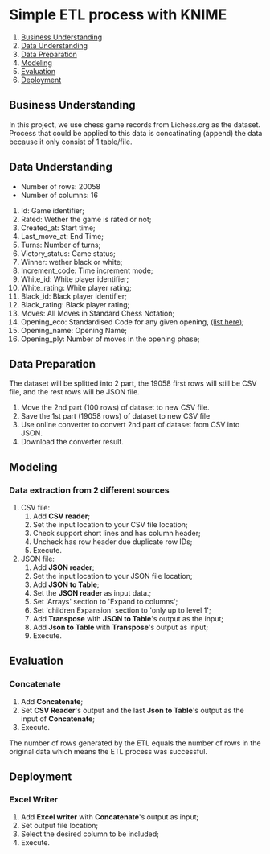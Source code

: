 # Simple ETL process with KNIME

1. [Business Understanding](#Business-Understanding)
2. [Data Understanding](#Data-Understanding)
3. [Data Preparation](#Data-Preparation)
4. [Modeling](#.Modeling)
5. [Evaluation](#Evaluation)
6. [Deployment](#Deployment)

## Business Understanding

In this project, we use chess game records from Lichess.org as the dataset. Process that could be applied to this data is concatinating (append) the data because it only consist of 1 table/file.

## Data Understanding

- Number of rows: 20058
- Number of columns: 16

1. Id: Game identifier;
2. Rated: Wether the game is rated or not;
3. Created_at: Start time;
4. Last_move_at: End Time;
5. Turns: Number of turns;
6. Victory_status: Game status;
7. Winner: wether black or white;
8. Increment_code: Time increment mode;
9. White_id: White player identifier;
10. White_rating: White player rating;
11. Black_id: Black player identifier;
12. Black_rating: Black player rating;
13. Moves: All Moves in Standard Chess Notation;
14. Opening_eco: Standardised Code for any given opening, [(list here)](https://www.365chess.com/eco.php);
15. Opening_name: Opening Name;
16. Opening_ply: Number of moves in the opening phase;

## Data Preparation

The dataset will be splitted into 2 part, the 19058 first rows will still be CSV file, and the rest rows will be JSON file.

1. Move the 2nd part (100 rows) of dataset to new CSV file.
2. Save the 1st part (19058 rows) of dataset to new CSV file
3. Use online converter to convert 2nd part of dataset from CSV into JSON.
4. Download the converter result.

## Modeling

### Data extraction from 2 different sources

1. CSV file:
    1. Add **CSV reader**;
    1. Set the input location to your CSV file location;
    1. Check support short lines and has column header;
    1. Uncheck has row header due duplicate row IDs;
    1. Execute.
2. JSON file:
    1. Add **JSON reader**;
    1. Set the input location to your JSON file location;
    1. Add **JSON to Table**;
    1. Set the **JSON reader** as input data.;
    1. Set 'Arrays' section to 'Expand to columns';
    1. Set 'children Expansion' section to 'only up to level 1';
    1. Add **Transpose** with **JSON to Table**'s output as the input;
    1. Add **Json to Table** with **Transpose**'s output as input;
    1. Execute.

## Evaluation

### Concatenate

1. Add **Concatenate**;
1. Set **CSV Reader**'s output and the last **Json to Table**'s output as the input of **Concatenate**;
1. Execute.

The number of rows generated by the ETL equals the number of rows in the original data which means the ETL process was successful.

## Deployment

### Excel Writer

1. Add **Excel writer** with **Concatenate**'s output as input;
1. Set output file location;
1. Select the desired column to be included;
1. Execute.
